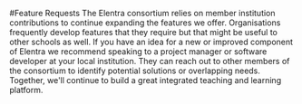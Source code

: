 #Feature Requests
The Elentra consortium relies on member institution contributions to continue expanding the features we offer.  Organisations frequently develop features that they require but that might be useful to other schools as well. If you have an idea for a new or improved component of Elentra we recommend speaking to a project manager or software developer at your local institution. They can reach out to other members of the consortium to identify potential solutions or overlapping needs.  Together, we'll continue to build a great integrated teaching and learning platform.
